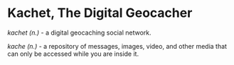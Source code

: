 # Kachet, The Digital Geocacher

*kachet (n.)* - a digital geocaching social network. 

*kache (n.)* - a repository of messages, images, video, and other media that can only be accessed while you are inside it.
